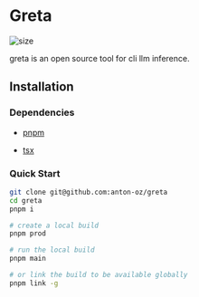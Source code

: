 # Greta

![size](https://img.shields.io/github/repo-size/anton-oz/greta-ts?style=for-the-badge&logoColor=%23b4befe)

greta is an open source tool for cli llm inference.

## Installation

### Dependencies

- [pnpm](https://pnpm.io/installation)

- [tsx](https://tsx.is/)

### Quick Start

```bash
git clone git@github.com:anton-oz/greta
cd greta
pnpm i

# create a local build
pnpm prod

# run the local build
pnpm main

# or link the build to be available globally
pnpm link -g
```
